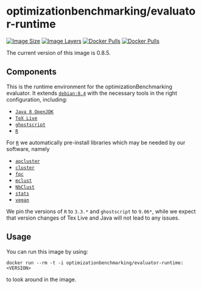 # optimizationbenchmarking/evaluator-runtime

[![Image Size](https://img.shields.io/imagelayers/image-size/optimizationbenchmarking/evaluator-runtime/latest.svg)](https://hub.docker.com/r/optimizationbenchmarking/evaluator-runtime/)
[![Image Layers](https://img.shields.io/imagelayers/layers/optimizationbenchmarking/evaluator-runtime/latest.svg)](https://hub.docker.com/r/optimizationbenchmarking/evaluator-runtime/)
[![Docker Pulls](https://img.shields.io/docker/pulls/optimizationbenchmarking/evaluator-runtime.svg)](https://hub.docker.com/r/optimizationbenchmarking/evaluator-runtime/)
[![Docker Pulls](https://img.shields.io/docker/stars/optimizationbenchmarking/evaluator-runtime.svg)](https://hub.docker.com/r/optimizationbenchmarking/evaluator-runtime/)

The current version of this image is 0.8.5.

## Components

This is the runtime environment for the optimizationBenchmarking evaluator. It extends [`debian:8.4`](https://hub.docker.com/r/library/debian/tags/8.4/) with the necessary tools in the right configuration, including:

- [`Java 8 OpenJDK`](http://openjdk.java.net/projects/jdk8/)
- [`TeX Live`](http://www.tug.org/texlive/)
- [`ghostscript`](http://ghostscript.com/)
- [`R`](https://www.r-project.org/)

For [`R`](https://www.r-project.org/) we automatically pre-install libraries which may be needed by our software, namely

- [`apcluster`](https://cran.r-project.org/web/packages/apcluster/index.html)
- [`cluster`](https://cran.r-project.org/web/packages/cluster/index.html)
- [`fpc`](https://cran.r-project.org/web/packages/fpc/index.html)
- [`mclust`](https://cran.r-project.org/web/packages/mclust/index.html)
- [`NbClust`](https://cran.r-project.org/web/packages/NbClust/NbClust.pdf)
- [`stats`](http://stat.ethz.ch/R-manual/R-patched/library/stats/html/stats-package.html)
- [`vegan`](https://cran.r-project.org/web/packages/vegan/index.html)

We pin the versions of `R` to `3.3.*` and `ghostscript` to `9.06*`, while we expect that version changes of Tex Live and Java will not lead to any issues.

## Usage

You can run this image by using:

    docker run --rm -t -i optimizationbenchmarking/evaluator-runtime:<VERSION>
	
to look around in the image.